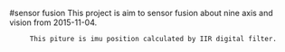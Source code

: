 #sensor fusion
This project is aim to sensor fusion about nine axis and vision from 2015-11-04.
 
         This piture is imu position calculated by IIR digital filter.
